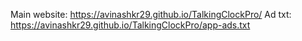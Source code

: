 Main website: https://avinashkr29.github.io/TalkingClockPro/
Ad txt: https://avinashkr29.github.io/TalkingClockPro/app-ads.txt
